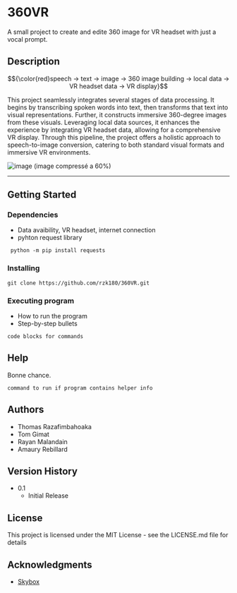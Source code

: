 # 360VR

A small project to create and edite 360 image for VR headset with just a vocal prompt.

## Description

$${\color{red}speech -> text -> image -> 360 image building -> local data -> VR headset data -> VR display}$$  

This project seamlessly integrates several stages of data processing. It begins by transcribing spoken words into text, then transforms that text into visual representations. Further, it constructs immersive 360-degree images from these visuals. Leveraging local data sources, it enhances the experience by integrating VR headset data, allowing for a comprehensive VR display. Through this pipeline, the project offers a holistic approach to speech-to-image conversion, catering to both standard visual formats and immersive VR environments.
  
![image](https://github.com/rzk180/360VR/assets/83363955/425f879e-3425-48e1-94d4-60ce451aec4a)
(image compressé a 60%)  

-------------------------------------

## Getting Started

### Dependencies

* Data avaibility, VR headset, internet connection
* pyhton request library

```
 python -m pip install requests
```

### Installing

```
git clone https://github.com/rzk180/360VR.git
```

### Executing program

* How to run the program
* Step-by-step bullets
```
code blocks for commands
```

## Help

Bonne chance.
```
command to run if program contains helper info
```

## Authors

* Thomas Razafimbahoaka
* Tom Gimat
* Rayan Malandain
* Amaury Rebillard

## Version History

* 0.1
    * Initial Release

## License

This project is licensed under the MIT License - see the LICENSE.md file for details

## Acknowledgments


* [Skybox](https://skybox.blockadelabs.com/)

